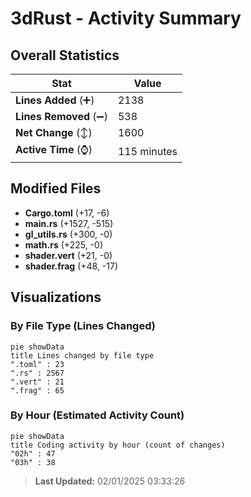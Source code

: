 # 3dRust - Activity Summary 

## Overall Statistics

| Stat                   | Value                                                             |
| ---------------------- | ----------------------------------------------------------------- |
| **Lines Added** (➕)   | 2138                                          |
| **Lines Removed** (➖) | 538                                        |
| **Net Change** (↕)    | 1600                |
| **Active Time** (⌚)   | 115 minutes |


## Modified Files
- **Cargo.toml** (+17, -6)
- **main.rs** (+1527, -515)
- **gl_utils.rs** (+300, -0)
- **math.rs** (+225, -0)
- **shader.vert** (+21, -0)
- **shader.frag** (+48, -17)

## Visualizations

### By File Type (Lines Changed)

```mermaid
pie showData
title Lines changed by file type
".toml" : 23
".rs" : 2567
".vert" : 21
".frag" : 65
```

### By Hour (Estimated Activity Count)

```mermaid
pie showData
title Coding activity by hour (count of changes)
"02h" : 47
"03h" : 38
```


> **Last Updated:** 02/01/2025 03:33:26